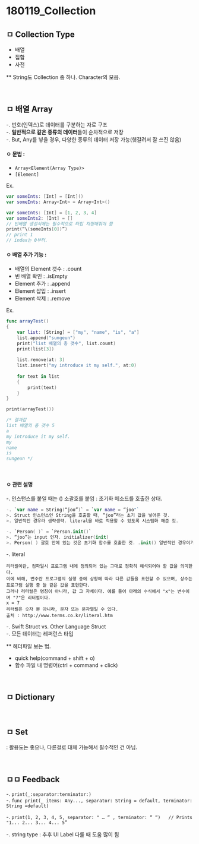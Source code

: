 
# 180119_Collection

## ㅁ Collection Type
* 배열
* 집합
* 사전

** String도 Collection 중 하나. Character의 모음. 

<br>

## ㅁ 배열 Array 
-. 번호(인덱스)로 데이터를 구분하는 자료 구조    
-. **일반적으로 같은 종류의 데이터**들이 순차적으로 저장  
-. But, Any를 넣을 경우, 다양한 종류의 데이터 저장 가능(헷갈려서 잘 쓰진 않음)

#### ㅇ 문법 : 
- `Array<Element(Array Type)>`  
- `[Element]`

Ex.
``` swift
var someInts: [Int] = [Int]()
var someInts: Array<Int> = Array<Int>()

var someInts: [Int] = [1, 2, 3, 4]
var someInts2: [Int] = []
// 빈배열 생성시에는 필수적으로 타입 지정해줘야 함
print(“\(someInts[0])”)
// print 1
// index는 0부터.
```


#### ㅇ 배열 추가 기능 :

- 배열의 Element 갯수 : .count
- 빈 배열 확인 : .isEmpty
- Element 추가 : .append
- Element 삽입 : .insert
- Element 삭제 : .remove

Ex.
``` swift
func arrayTest()
{
    var list: [String] = ["my", "name", "is", "a"]
    list.append("sungeun")
    print("list 배열의 총 갯수", list.count)
    print(list[3])
    
    list.remove(at: 3)
    list.insert("my introduce it my self.", at:0)
    
    for text in list
    {
        print(text)
    }
}

print(arrayTest())

/* 결과값
list 배열의 총 갯수 5
a
my introduce it my self.
my
name
is
sungeun */
```

<br>

#### ㅇ 관련 설명
  
-. 인스턴스를 붙일 때는 () 소괄호를 붙임 : 초기화 메소드를 호출한 상태.  

``` swift
-. `var name = String(“joo”)` = `var name = “joo"`
>. Struct 인스턴스인 String을 호출할 때, “joo”라는 초기 값을 넣어준 것.
>. 일반적인 경우라 생략생략. literal을 바로 적용할 수 있도록 시스템화 해준 것.

-. `Person( )` = `Person.init()`
>. “joo”는 input 인자. initializer(init)
>. Person( ) 괄호 안에 있는 것은 초기화 함수를 호출한 것. .init() 일반적인 경우이기 때문에 ()로 생략.
```

-. literal
```
리터럴이란, 컴파일시 프로그램 내에 정의되어 있는 그대로 정확히 해석되어야 할 값을 의미한다. 
이에 비해, 변수란 프로그램의 실행 중에 상황에 따라 다른 값들을 표현할 수 있으며, 상수는 프로그램 실행 중 늘 같은 값을 표현한다. 
그러나 리터럴은 명칭이 아니라, 값 그 자체이다. 예를 들어 아래의 수식에서 "x"는 변수이며 "7"은 리터럴이다.
x = 7
리터럴은 숫자 뿐 아니라, 문자 또는 문자열일 수 있다.
출처 : http://www.terms.co.kr/literal.htm
```

-. Swift Struct vs. Other Language Struct  
-. 모든 데이터는 레퍼런스 타입  
  
** 헤더파일 보는 법.   
- quick help(command + shift + o)
- 함수 파일 내 명렁어(ctrl + command + click)


<br>

## ㅁ Dictionary 

<br>

## ㅁ Set 
: 활용도는 좋으나, 다른걸로 대체 가능해서 필수적인 건 아님.




<br>

## ㅁㅁ Feedback
-. `print(_:separator:terminator:)`  
-. `func print(_ items: Any..., separator: String = default, terminator: String =default)`  
  
-. `print(1, 2, 3, 4, 5, separator: " … “ , terminator: “ “)  
  // Prints "1... 2... 3... 4... 5”`  
  
-. string type : 추후 UI Label 다룰 때 도움 많이 됨  
